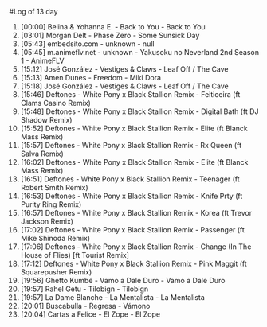 #Log of 13 day

1. [00:00] Belina & Yohanna E. - Back to You - Back to You
1. [03:01] Morgan Delt - Phase Zero - Some Sunsick Day
1. [05:43] embedsito.com - unknown - null
1. [05:45] m.animeflv.net - unknown - Yakusoku no Neverland 2nd Season 1 - AnimeFLV
1. [15:12] José González - Vestiges & Claws - Leaf Off / The Cave
1. [15:13] Amen Dunes - Freedom - Miki Dora
1. [15:18] José González - Vestiges & Claws - Leaf Off / The Cave
1. [15:46] Deftones - White Pony x Black Stallion Remix - Feiticeira (ft Clams Casino Remix)
1. [15:48] Deftones - White Pony x Black Stallion Remix - Digital Bath (ft DJ Shadow Remix)
1. [15:52] Deftones - White Pony x Black Stallion Remix - Elite (ft Blanck Mass Remix)
1. [15:57] Deftones - White Pony x Black Stallion Remix - Rx Queen (ft Salva Remix)
1. [16:02] Deftones - White Pony x Black Stallion Remix - Elite (ft Blanck Mass Remix)
1. [16:51] Deftones - White Pony x Black Stallion Remix - Teenager (ft Robert Smith Remix)
1. [16:53] Deftones - White Pony x Black Stallion Remix - Knife Prty (ft Purity Ring Remix)
1. [16:57] Deftones - White Pony x Black Stallion Remix - Korea (ft Trevor Jackson Remix)
1. [17:02] Deftones - White Pony x Black Stallion Remix - Passenger (ft Mike Shinoda Remix)
1. [17:06] Deftones - White Pony x Black Stallion Remix - Change (In The House of Flies) [ft Tourist Remix]
1. [17:12] Deftones - White Pony x Black Stallion Remix - Pink Maggit (ft Squarepusher Remix)
1. [19:56] Ghetto Kumbé - Vamo a Dale Duro - Vamo a Dale Duro
1. [19:57] Rahel Getu - Tilobign - Tilobign
1. [19:57] La Dame Blanche - La Mentalista - La Mentalista
1. [20:01] Buscabulla - Regresa - Vámono
1. [20:04] Cartas a Felice - El Zope - El Zope
